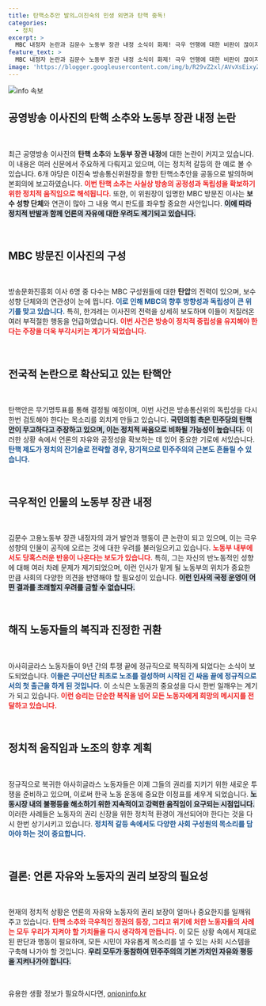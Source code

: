 ```yaml
---
title: 탄핵소추안 발의…이진숙의 민생 외면과 탄핵 중독!
categories:
  - 정치
excerpt: >
  MBC 내정자 논란과 김문수 노동부 장관 내정 소식이 화제! 극우 언행에 대한 비판이 끊이지 않는 가운데, 아사히글라스 노동자들이 9년 만에 정규직으로 출근하며 잃어버린 권리를 되찾았습니다. 클릭하여 자세한 내용을 확인하세요!
feature_text: >
  MBC 내정자 논란과 김문수 노동부 장관 내정 소식이 화제! 극우 언행에 대한 비판이 끊이지 않는 가운데, 아사히글라스 노동자들이 9년 만에 정규직으로 출근하며 잃어버린 권리를 되찾았습니다. 클릭하여 자세한 내용을 확인하세요!
image: 'https://blogger.googleusercontent.com/img/b/R29vZ2xl/AVvXsEixyZcFfHzMRdzZMjFBmAUKJYCLCGyLL1o632UiGVXcaFdKo_bkvkuCioo0uUKlGfBVcT3P84aROyZIXSBEx3Aw5nCQ3pTgDom1WDC4m8eifvWiAmWEEVb4x6G_l8C0QH225ldMjyaFvpxGEBGNO37VmDTDMHGhJPq73UglMfDca1-0aw/s1600/blogspot.png'
---
```


<p><img src="https://blogger.googleusercontent.com/img/b/R29vZ2xl/AVvXsEixyZcFfHzMRdzZMjFBmAUKJYCLCGyLL1o632UiGVXcaFdKo_bkvkuCioo0uUKlGfBVcT3P84aROyZIXSBEx3Aw5nCQ3pTgDom1WDC4m8eifvWiAmWEEVb4x6G_l8C0QH225ldMjyaFvpxGEBGNO37VmDTDMHGhJPq73UglMfDca1-0aw/s1600/blogspot.png" alt="info 속보" /></p>

<h2 data-ke-size="size26">공영방송 이사진의 탄핵 소추와 노동부 장관 내정 논란</h2>

<p data-ke-size="size16">&nbsp;</p>

<p>최근 공영방송 이사진의 <strong>탄핵 소추</strong>와 <strong>노동부 장관 내정</strong>에 대한 논란이 커지고 있습니다. 이 내용은 여러 신문에서 주요하게 다뤄지고 있으며, 이는 정치적 갈등의 한 예로 볼 수 있습니다. 6개 야당은 이진숙 방송통신위원장을 향한 탄핵소추안을 공동으로 발의하며 본회의에 보고하였습니다. <b><span style="color: #ee2323;">이번 탄핵 소추는 사실상 방송의 공정성과 독립성을 확보하기 위한 정치적 움직임으로 해석됩니다.</span></b> 또한, 이 위원장이 임명한 MBC 방문진 이사는 <strong>보수 성향 단체</strong>와 연관이 많아 그 내용 역시 판도를 좌우할 중요한 사안입니다. <b><span style="background-color: #21538527;">이에 따라 정치적 반발과 함께 언론의 자유에 대한 우려도 제기되고 있습니다.</span></b></p>

<p data-ke-size="size16">&nbsp;</p>

<h2 data-ke-size="size26">MBC 방문진 이사진의 구성</h2>

<p data-ke-size="size16">&nbsp;</p>

<p>방송문화진흥회 이사 6명 중 다수는 MBC 구성원들에 대한 <strong>탄압</strong>의 전력이 있으며, 보수 성향 단체와의 연관성이 눈에 띕니다. <b><span style="color: #1a5490;">이로 인해 MBC의 향후 방향성과 독립성이 큰 위기를 맞고 있습니다.</span></b> 특히, 한겨레는 이사진의 전력을 상세히 보도하며 이들이 저질러온 여러 부적절한 행동을 언급하였습니다. <b><span style="color: #ee2323;">이번 사건은 방송이 정치적 중립성을 유지해야 한다는 주장을 더욱 부각시키는 계기가 되었습니다.</span></b></p>

<p data-ke-size="size16">&nbsp;</p>

<h2 data-ke-size="size26">전국적 논란으로 확산되고 있는 탄핵안</h2>

<p data-ke-size="size16">&nbsp;</p>

<p>탄핵안은 무기명투표를 통해 결정될 예정이며, 이번 사건은 방송통신위의 독립성을 다시 한번 검토해야 한다는 목소리를 외치게 만들고 있습니다. <b><span style="background-color: #21538527;">국민의힘 측은 민주당의 탄핵안이 무고하다고 주장하고 있으며, 이는 정치적 싸움으로 비화될 가능성이 높습니다.</span></b> 이러한 상황 속에서 언론의 자유와 공정성을 확보하는 데 있어 중요한 기로에 서있습니다. <b><span style="color: #1a5490;">탄핵 제도가 정치의 잔기술로 전락할 경우, 장기적으로 민주주의의 근본도 흔들릴 수 있습니다.</span></b></p>

<p data-ke-size="size16">&nbsp;</p>

<h2 data-ke-size="size26">극우적인 인물의 노동부 장관 내정</h2>

<p data-ke-size="size16">&nbsp;</p>

<p>김문수 고용노동부 장관 내정자의 과거 발언과 행동이 큰 논란이 되고 있으며, 이는 극우 성향의 인물이 공직에 오르는 것에 대한 우려를 불러일으키고 있습니다. <b><span style="color: #ee2323;">노동부 내부에서도 당혹스러운 반응이 나온다는 보도가 있습니다.</span></b> 특히, 그는 자신의 반노동적인 성향에 대해 여러 차례 문제가 제기되었으며, 이런 인사가 맡게 될 노동부의 위치가 중요한 만큼 사회의 다양한 의견을 반영해야 할 필요성이 있습니다. <b><span style="background-color: #21538527;">이런 인사의 국정 운영이 어떤 결과를 초래할지 우려를 금할 수 없습니다.</span></b></p>

<p data-ke-size="size16">&nbsp;</p>

<h2 data-ke-size="size26">해직 노동자들의 복직과 진정한 귀환</h2>

<p data-ke-size="size16">&nbsp;</p>

<p>아사히글라스 노동자들이 9년 간의 투쟁 끝에 정규직으로 복직하게 되었다는 소식이 보도되었습니다. <b><span style="color: #1a5490;">이들은 구미산단 최초로 노조를 결성하며 시작된 긴 싸움 끝에 정규직으로서의 첫 출근을 하게 된 것입니다.</span></b> 이 소식은 노동권의 중요성을 다시 한번 일깨우는 계기가 되고 있습니다. <b><span style="color: #ee2323;">이런 승리는 단순한 복직을 넘어 모든 노동자에게 희망의 메시지를 전달하고 있습니다.</span></b></p>

<p data-ke-size="size16">&nbsp;</p>

<h2 data-ke-size="size26">정치적 움직임과 노조의 향후 계획</h2>

<p data-ke-size="size16">&nbsp;</p>

<p>정규직으로 복귀한 아사히글라스 노동자들은 이제 그들의 권리를 지키기 위한 새로운 투쟁을 준비하고 있으며, 이로써 한국 노동 운동에 중요한 이정표를 세우게 되었습니다. <b><span style="background-color: #21538527;">노동시장 내의 불평등을 해소하기 위한 지속적이고 강력한 움직임이 요구되는 시점입니다.</span></b> 이러한 사례들은 노동자의 권리 신장을 위한 정치적 환경이 개선되어야 한다는 것을 다시 한번 상기시키고 있습니다. <b><span style="color: #1a5490;">정치적 갈등 속에서도 다양한 사회 구성원의 목소리를 담아야 하는 것이 중요합니다.</span></b></p>

<p data-ke-size="size16">&nbsp;</p>

<h2 data-ke-size="size26">결론: 언론 자유와 노동자의 권리 보장의 필요성</h2>

<p data-ke-size="size16">&nbsp;</p>

<p>현재의 정치적 상황은 언론의 자유와 노동자의 권리 보장이 얼마나 중요한지를 일깨워 주고 있습니다. <b><span style="color: #ee2323;">탄핵 소추와 극우적인 정권의 등장, 그리고 위기에 처한 노동자들의 사례는 모두 우리가 지켜야 할 가치들을 다시 생각하게 만듭니다.</span></b> 이 모든 상황 속에서 제대로 된 판단과 행동이 필요하며, 모든 시민이 자유롭게 목소리를 낼 수 있는 사회 시스템을 구축해 나가야 할 것입니다. <b><span style="background-color: #21538527;">우리 모두가 동참하여 민주주의의 기본 가치인 자유와 평등을 지켜나가야 합니다.</span></b></p>

<p data-ke-size="size16">&nbsp;</p>
유용한 생활 정보가 필요하시다면, <a href="https://onioninfo.kr" rel="dofollow">onioninfo.kr</a>


